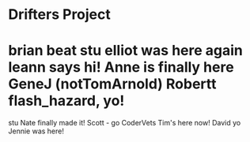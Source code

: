 Drifters Project
=======
brian beat stu
elliot was here again
leann says hi!
Anne is finally here
GeneJ (notTomArnold)
Robertt flash_hazard, yo!
=======
stu
Nate finally made it!
Scott - go CoderVets
Tim's here now!
David
yo
Jennie was here!
